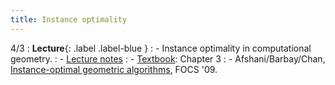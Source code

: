 ```yaml
---
title: Instance optimality
---
```


4/3
: **Lecture**{: .label .label-blue }
: - Instance optimality in computational geometry.
: - [Lecture notes](https://vitercik.github.io/bwca/assets/notes/l2.pdf)
: - [Textbook](https://searchworks.stanford.edu/view/13773968): Chapter 3
: - Afshani/Barbay/Chan, [Instance-optimal geometric algorithms](https://arxiv.org/abs/1505.00184), FOCS '09.

